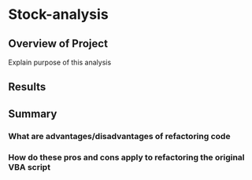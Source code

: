 # Stock-analysis

## Overview of Project
Explain purpose of this analysis

## Results

## Summary

### What are advantages/disadvantages of refactoring code

### How do these pros and cons apply to refactoring the original VBA script



